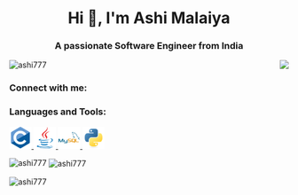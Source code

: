 <h1 align="center">Hi 👋, I'm Ashi Malaiya</h1>
<h3 align="center">A passionate Software Engineer from India</h3>

<img align="right" height="200" src="https://mir-s3-cdn-cf.behance.net/project_modules/disp/601014116770475.6068beff4640a.gif"  />

<p align="left"> <img src="https://komarev.com/ghpvc/?username=ashi777&label=Profile%20views&color=0e75b6&style=flat" alt="ashi777" /> </p>

<h3 align="left">Connect with me:</h3>
<p align="left">
</p>

<h3 align="left">Languages and Tools:</h3>
<p align="left"> <a href="https://www.cprogramming.com/" target="_blank" rel="noreferrer"> <img src="https://raw.githubusercontent.com/devicons/devicon/master/icons/c/c-original.svg" alt="c" width="40" height="40"/> </a> <a href="https://www.java.com" target="_blank" rel="noreferrer"> <img src="https://raw.githubusercontent.com/devicons/devicon/master/icons/java/java-original.svg" alt="java" width="40" height="40"/> </a> <a href="https://www.mysql.com/" target="_blank" rel="noreferrer"> <img src="https://raw.githubusercontent.com/devicons/devicon/master/icons/mysql/mysql-original-wordmark.svg" alt="mysql" width="40" height="40"/> </a> <a href="https://www.python.org" target="_blank" rel="noreferrer"> <img src="https://raw.githubusercontent.com/devicons/devicon/master/icons/python/python-original.svg" alt="python" width="40" height="40"/> </a> </p>

<p><img align="left" src="https://github-readme-stats.vercel.app/api/top-langs?username=ashi777&show_icons=true&locale=en&layout=compact" alt="ashi777" /></p>

<p>&nbsp;<img align="center" src="https://github-readme-stats.vercel.app/api?username=ashi777&show_icons=true&locale=en" alt="ashi777" /></p>

<p><img align="center" src="https://github-readme-streak-stats.herokuapp.com/?user=ashi777&" alt="ashi777" /></p>
